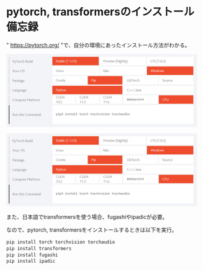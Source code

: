 # pytorch, transformersのインストール備忘録

" https://pytorch.org/ "で、自分の環境にあったインストール方法がわかる。

![pytorch_install](fig/pytorch_install.png)

<img src="fig/pytorch_install.png" alt="pytorch_install" title="pytorch_install">

また、日本語でtransformersを使う場合、fugashiやipadicが必要。

なので、pytorch, transformersをインストールするときは以下を実行。

```python
pip install torch torchvision torchaudio
pip install transformers
pip install fugashi
pip install ipadic
```